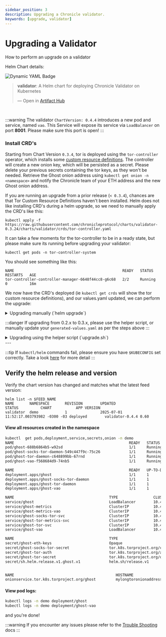 ```yaml
---
sidebar_position: 3
description: Upgrading a Chronicle validator.
keywords: [upgrade, validator]
---
```


# Upgrading a Validator

How to perform an upgrade on a validator

Helm Chart details:

![Dynamic YAML Badge](https://img.shields.io/badge/dynamic/yaml?url=https%3A%2F%2Fchronicleprotocol.github.io%2Fcharts%2Findex.yaml&query=%24.entries.validator%5B0%5D.version&label=Validator%20ChartVersion&color=green)

<div class="artifacthub-widget" data-url="https://artifacthub.io/packages/helm/chronicle/validator" data-theme="dark" data-header="true" data-stars="true" data-responsive="true"><blockquote><p lang="en" dir="ltr"><b>validator</b>: A Helm chart for deploying Chronicle Validator on Kubernetes</p>&mdash; Open in <a href="https://artifacthub.io/packages/helm/chronicle/validator">Artifact Hub</a></blockquote></div><script async src="https://artifacthub.io/artifacthub-widget.js"></script>

<br/>


:::warning
The validator `ChartVersion: 0.4.4` introduces a new pod and service, named `vao`. This Service will expose its service via `LoadBalancer` on port __8001__. Please make sure this port is open!
:::


### Install CRD's

Starting from Chart Version `0.3.4`, tor is deployed using the `tor-controller` operator, which installs some [custom resource definitions](https://raw.githubusercontent.com/chronicleprotocol/charts/refs/heads/main/charts/validator/crds/tor-controller.yaml). The controller will create a new onion key, which will be persisted as a secret. Please delete your previous secrets containing the tor keys, as they won't be needed. Retrieve the Ghost onion address using `kubectl get onion -n <namespace>` and notify the Chronicle team of your ETH address and the new Ghost onion address.

If you are running an upgrade from a prior release (`< 0.3.4`), chances are that Tor Custom Resource Definitions haven't been installed. Helm does not like installing CRD's during a helm upgrade, so we need to manually apply the CRD's like this:


```
kubectl apply -f https://raw.githubusercontent.com/chronicleprotocol/charts/validator-0.3.24/charts/validator/crds/tor-controller.yaml
```

It can take a few moments for the tor-controller to be in a ready state, but please make sure its running before upgrading your validator:

```
kubectl get pods -n tor-controller-system
```

You should see something like this:
```
NAME                                                 READY   STATUS    RESTARTS   AGE
tor-controller-controller-manager-6648f44cc8-g6c68   2/2     Running   0          16m
```

We now have the CRD's deployed (ie `kubectl get crds` will show the tor custom resource definitions), and our values.yaml updated, we can perform the upgrade:

<details>
<summary>Upgrading manually (`helm upgrade`)</summary>

## Upgrading manually (`helm upgrade`)
If you are upgrading from 0.3.x to 0.3.y, simply updating the chart version will suffice:

```
ssh <SERVER_IP>
su - <FEED_USERNAME>
export FEED_NAME=my-feed
```
### Prepare values

The values.yaml file is used to configure the validator. The file is generated by the install script, and should be updated to reflect the latest version of the feed chart.

With the latest version of the chart, there are a few changes that need to be made to the `values.yaml` / `generated-values.yaml` file:


Please structure your helm values like this:

```yaml
global:
  logLevel: "warn"
ghost:
  ethConfig:
    ethFrom:
      existingSecret: '<somesecret>'
      key: "ethFrom"
    ethKeys:
      existingSecret: '<somesecret>'
      key: "ethKeyStore"
    ethPass:
      existingSecret: '<somesecret>'
      key: "ethPass"
  ethRpcUrl: "https://MY_L1_RPC_URL"
  rpcUrl: "https://MY_L1_RPC_URL"
  env:
    normal:
      CFG_LIBP2P_EXTERNAL_ADDR: '/ip4/1.2.3.4' # public/reachable ip address of node

vao:
  env:
    normal:
      CFG_LIBP2P_EXTERNAL_ADDR: '/ip4/1.2.3.4' # public/reachable ip address of node

```
:::danger
Please ensure your values yaml file is updated to reflect the latest requirements for the validator chart, with the correct values for `ethConfig`, `ethRpcUrl` and `rpcUrl`.
:::

:::danger
Make sure the [TOR crds](#install-crds) are installed.
:::

```
helm repo update
helm upgrade $FEED_NAME -n $FEED_NAME -f $HOME/$FEED_NAME/generated-values.yaml chronicle/validator --version 0.4.3
```
</details>

:::danger
If upgrading from 0.2.x to 0.3.x, please use the helper script, or manually update your `generated-values.yaml` as per the steps above
:::

<details>
<summary>Upgrading using the helper script (`upgrade.sh`)</summary>

## Upgrading using `upgrade.sh`

:::warning
Please be aware that the latest helm chart has been renamed from `feed` to `validator`. Please use the `upgrade.sh` script to upgrade your validator to the latest version. This version embeds `musig` into the `ghost` pod. The upgrader script will clean up the generated `values.yaml` file and remove the unecessary musig values.
:::

To simplify the upgrade process, we have created a helper script that will upgrade your validator to the latest version. 

This script will attempt to run `helm upgrade <feedname> -n <feedname> chronicle/validator` on your feed release, with any updated input variables.

:::caution
Please use the correct `FEED_NAME`, which should be the same as your helm release name, if deployed using the `install.sh` script previously
:::


```
ssh <SERVER_IP>
su - <FEED_USERNAME>
export FEED_NAME=my-feed
```

:::danger
Make sure the [TOR crds](#install-crds) are installed.
:::

### Download the latest `upgrade.sh`

Get the latest upgrade.sh script:
```
wget -N https://raw.githubusercontent.com/chronicleprotocol/scripts/main/feeds/k3s-install/upgrade.sh
chmod a+x upgrade.sh
./upgrade.sh
```

:::tip You can set the expected variables in the `.env` file, or export them as environment variables. If the script fails to find any of these values, it will prompt you for them when running the script.
:::

</details>
---

:::tip
If `kubectl/helm` commands fail, please ensure you have `$KUBECONFIG` set correctly. Take a look [here](quickstart#kubectl--helm-commands-fail) for more detail
:::


## Verify the helm release and version

Verify the chart version has changed and matches what the latest feed version:

```
helm list -n $FEED_NAME
NAME       NAMESPACE       REVISION        UPDATED                                 STATUS          CHART           APP VERSION
validator  demo            1               2025-07-01 11:52:17.003793982 -0300 -03 deployed        validator-0.4.4 0.60
```

#### View all resources created in the namespace
```bash
kubectl  get pods,deployment,service,secrets,onion -n demo
NAME                                                    READY   STATUS             RESTARTS        AGE
pod/ghost-688b6864b5-w92sd                              1/1     Running            0               2m
pod/ghost-socks-tor-daemon-549c447f9c-75c26             1/1     Running            0               2m
pod/ghost-tor-daemon-c648899bb-67rnd                    1/1     Running            0               2m
pod/ghost-vao-f568684d9-74nb5                           1/1     Running            0               2m

NAME                                                    READY   UP-TO-DATE   AVAILABLE   AGE
deployment.apps/ghost                                   1/1     1            1           2m
deployment.apps/ghost-socks-tor-daemon                  1/1     1            1           2m
deployment.apps/ghost-tor-daemon                        1/1     1            1           2m
deployment.apps/ghost-vao                               1/1     1            1           2m

NAME                                           TYPE                CLUSTER-IP           EXTERNAL-IP          PORT(S)                              AGE
service/ghost                                  LoadBalancer        10.43.181.34         192.168.10.27        8000:31501/TCP,8080:30746/TCP        2m
service/ghost-metrics                          ClusterIP           10.43.21.230         <none>               9090/TCP                             2m
service/ghost-metrics-vao                      ClusterIP           10.43.23.37          <none>               9090/TCP                             2m
service/ghost-socks-tor-svc                    ClusterIP           10.43.87.120         <none>               9050/TCP                             2m
service/ghost-tor-metrics-svc                  ClusterIP           10.43.142.233        <none>               9035/TCP                             2m
service/ghost-tor-svc                          ClusterIP           10.43.194.155        <none>               8888/TCP                             2m
service/ghost-vao                              LoadBalancer        10.43.1.126          192.168.10.27        8001:31468/TCP                       2m

NAME                                           TYPE                                           DATA   AGE
secret/ghost-eth-keys                          Opaque                                         3      2m
secret/ghost-socks-tor-secret                  tor.k8s.torproject.org/control-password        1      2m
secret/ghost-tor-auth                          tor.k8s.torproject.org/authorized-clients-v3   0      2m
secret/ghost-tor-secret                        tor.k8s.torproject.org/onion-v3                5      2m
secret/sh.helm.release.v1.ghost.v1             helm.sh/release.v1                             1      2m


NAME                                              HOSTNAME                      AGE
onionservice.tor.k8s.torproject.org/ghost         mylongtoronionaddress.onion   28m
```

#### View pod logs:

```bash
kubectl logs -n demo deployment/ghost
kubectl logs -n demo deployment/ghost-vao
```

and you're done!

:::warning
If you encounter any issues please refer to the [Trouble Shooting](troubleshooting) docs
:::
